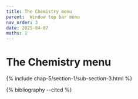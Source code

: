 ```yaml
---
title: The Chemistry menu
parent:  Window top bar menu
nav_order: 3
date: 2025-04-07
maths: 1
---
```


# The Chemistry menu

{% include chap-5/section-1/sub-section-3.html %}

{% bibliography --cited %}

